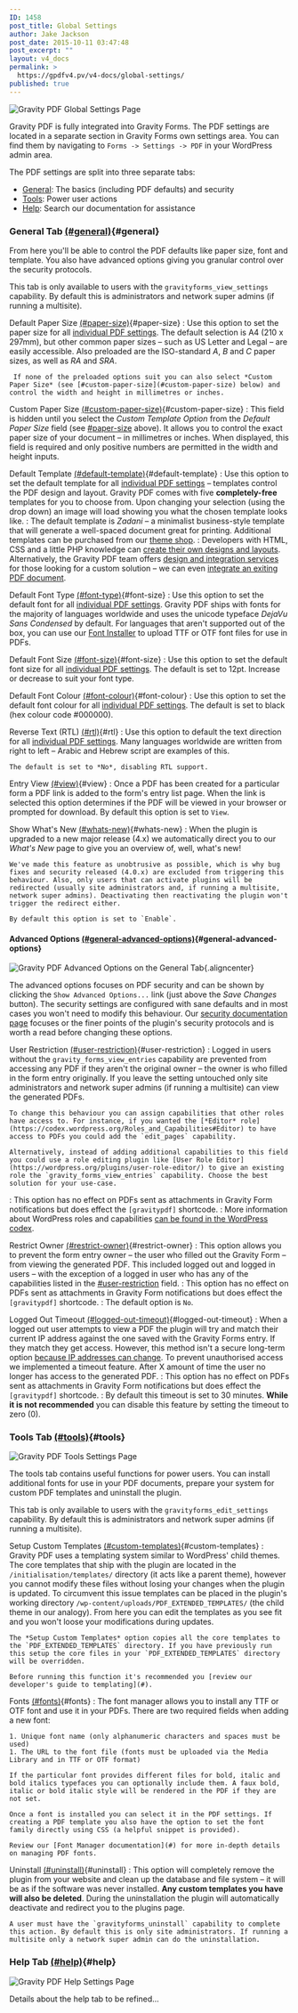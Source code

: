 ```yaml
---
ID: 1458
post_title: Global Settings
author: Jake Jackson
post_date: 2015-10-11 03:47:48
post_excerpt: ""
layout: v4_docs
permalink: >
  https://gpdfv4.pv/v4-docs/global-settings/
published: true
---
```

![Gravity PDF Global Settings Page](https://gpdfv4.pv/app/uploads/2015/10/general-settings.png)

Gravity PDF is fully integrated into Gravity Forms. The PDF settings are located in a separate section in Gravity Forms own settings area. You can find them by navigating to `Forms -> Settings -> PDF` in your WordPress admin area. 

The PDF settings are split into three separate tabs: 

* [General](#general): The basics (including PDF defaults) and security
* [Tools](#tools): Power user actions 
* [Help](#help): Search our documentation for assistance

### General Tab [(#general)](#general){#general}

From here you'll be able to control the PDF defaults like paper size, font and template. You also have advanced options giving you granular control over the security protocols. 

This tab is only available to users with the `gravityforms_view_settings` capability. By default this is administrators and network super admins (if running a multisite).

Default Paper Size [(#paper-size)](#paper-size){#paper-size}
:    Use this option to set the paper size for all [individual PDF settings](#). The default selection is A4 (210 x 297mm), but other common paper sizes – such as US Letter and Legal – are easily accessible. Also preloaded are the ISO-standard *A*, *B* and *C* paper sizes, as well as *RA* and *SRA*. 

     If none of the preloaded options suit you can also select *Custom Paper Size* (see [#custom-paper-size](#custom-paper-size) below) and control the width and height in millimetres or inches. 

Custom Paper Size [(#custom-paper-size)](#custom-paper-size){#custom-paper-size}
:    This field is hidden until you select the *Custom Template Option* from the *Default Paper Size* field (see [#paper-size](#paper-size) above). It allows you to control the exact paper size of your document – in millimetres or inches. When displayed, this field is required and only positive numbers are permitted in the width and height inputs.

Default Template [(#default-template)](#default-template){#default-template}
:    Use this option to set the default template for all [individual PDF settings](#) – templates control the PDF design and layout. Gravity PDF comes with five **completely-free** templates for you to choose from. Upon changing your selection (using the drop down) an image will load showing you what the chosen template looks like. 
:    The default template is *Zadani* – a minimalist business-style template that will generate a well-spaced document great for printing. Additional templates can be purchased from our [theme shop](#). 
:    Developers with HTML, CSS and a little PHP knowledge can [create their own designs and layouts](#). Alternatively, the Gravity PDF team offers [design and integration services](#) for those looking for a custom solution – we can even [integrate an exiting PDF document](#).

Default Font Type [(#font-type)](#font-type){#font-size}
:    Use this option to set the default font for all [individual PDF settings](#). Gravity PDF ships with fonts for the majority of languages worldwide and uses the unicode typeface *DejaVu Sans Condensed* by default. For languages that aren't supported out of the box, you can use our [Font Installer](#fonts) to upload TTF or OTF font files for use in PDFs. 

Default Font Size [(#font-size)](#font-size){#font-size}
:    Use this option to set the default font size for all [individual PDF settings](#). The default is set to 12pt. Increase or decrease to suit your font type.

Default Font Colour [(#font-colour)](#font-colour){#font-colour}
:    Use this option to set the default font colour for all [individual PDF settings](#). The default is set to black (hex colour code #000000).

Reverse Text (RTL) [(#rtl)](#rtl){#rtl}
:    Use this option to default the text direction for all [individual PDF settings](#). Many languages worldwide are written from right to left – Arabic and Hebrew script are examples of this. 

    The default is set to *No*, disabling RTL support.

Entry View [(#view)](#view){#view}
:    Once a PDF has been created for a particular form a PDF link is added to the form's entry list page. When the link is selected this option determines if the PDF will be viewed in your browser or prompted for download. By default this option is set to `View`.

Show What's New [(#whats-new)](#whats-new){#whats-new}
:    When the plugin is upgraded to a new major release (4.x) we automatically direct you to our *What's New* page to give you an overview of, well, what's new! 

    We've made this feature as unobtrusive as possible, which is why bug fixes and security released (4.0.x) are excluded from triggering this behaviour. Also, only users that can activate plugins will be redirected (usually site administrators and, if running a multisite, network super admins). Deactivating then reactivating the plugin won't trigger the redirect either. 

    By default this option is set to `Enable`. 

#### Advanced Options [(#general-advanced-options)](#general-advanced-options){#general-advanced-options}

![Gravity PDF Advanced Options on the General Tab](https://gpdfv4.pv/app/uploads/2015/10/security-settings.png){.aligncenter}

The advanced options focuses on PDF security and can be shown by clicking the `Show Advanced Options...` link (just above the *Save Changes* button). The security settings are configured with sane defaults and in most cases you won't need to modify this behaviour. Our [security documentation page](#) focuses or the finer points of the plugin's security protocols and is worth a read before changing these options.

User Restriction [(#user-restriction)](#user-restriction){#user-restriction}
:    Logged in users without the `gravity_forms_view_entries` capability are prevented from accessing any PDF if they aren't the original owner – the owner is who filled in the form entry originally. If you leave the setting untouched only site administrators and network super admins (if running a multisite) can view the generated PDFs. 

    To change this behaviour you can assign capabilities that other roles have access to. For instance, if you wanted the [*Editor* role](https://codex.wordpress.org/Roles_and_Capabilities#Editor) to have access to PDFs you could add the `edit_pages` capability.

    Alternatively, instead of adding additional capabilities to this field you could use a role editing plugin like [User Role Editor](https://wordpress.org/plugins/user-role-editor/) to give an existing role the `gravity_forms_view_entries` capability. Choose the best solution for your use-case.

:   This option has no effect on PDFs sent as attachments in Gravity Form notifications but does effect the `[gravitypdf]` shortcode.
:   More information about WordPress roles and capabilities [can be found in the WordPress codex](https://codex.wordpress.org/Roles_and_Capabilities).

Restrict Owner [(#restrict-owner)](#restrict-owner){#restrict-owner}
:    This option allows you to prevent the form entry owner – the user who filled out the Gravity Form – from viewing the generated PDF. This included logged out and logged in users – with the exception of a logged in user who has any of the capabilities listed in the [#user-restriction](#user-restriction) field. 
:   This option has no effect on PDFs sent as attachments in Gravity Form notifications but does effect the `[gravitypdf]` shortcode.
:   The default option is `No`.

Logged Out Timeout [(#logged-out-timeout)](#logged-out-timeout){#logged-out-timeout}
:    When a logged out user attempts to view a PDF the plugin will try and match their current IP address against the one saved with the Gravity Forms entry. If they match they get access. However, this method isn't a secure long-term option [because IP addresses can change](http://whatismyipaddress.com/keeps-changing). To prevent unauthorised access we implemented a timeout feature. After X amount of time the user no longer has access to the generated PDF.
:   This option has no effect on PDFs sent as attachments in Gravity Form notifications but does effect the `[gravitypdf]` shortcode.
:   By default this timeout is set to 30 minutes. **While it is not recommended** you can disable this feature by setting the timeout to zero (0).

### Tools Tab [(#tools)](#tools){#tools}

![Gravity PDF Tools Settings Page](https://gpdfv4.pv/app/uploads/2015/10/tools-tab.png)

The tools tab contains useful functions for power users. You can install additional fonts for use in your PDF documents, prepare your system for custom PDF templates and uninstall the plugin. 

This tab is only available to users with the `gravityforms_edit_settings` capability. By default this is administrators and network super admins (if running a multisite).

Setup Custom Templates [(#custom-templates)](#custom-templates){#custom-templates}
:   Gravity PDF uses a templating system similar to WordPress' child themes. The core templates that ship with the plugin are located in the `/initialisation/templates/` directory (it acts like a parent theme), however you cannot modify these files without losing your changes when the plugin is updated. To circumvent this issue templates can be placed in the plugin's working directory `/wp-content/uploads/PDF_EXTENDED_TEMPLATES/` (the child theme in our analogy). From here you can edit the templates as you see fit and you won't loose your modifications during updates. 

    The *Setup Custom Templates* option copies all the core templates to the `PDF_EXTENDED_TEMPLATES` directory. If you have previously run this setup the core files in your `PDF_EXTENDED_TEMPLATES` directory will be overridden.

    Before running this function it's recommended you [review our developer's guide to templating](#).

Fonts [(#fonts)](#fonts){#fonts}
:   The font manager allows you to install any TTF or OTF font and use it in your PDFs. There are two required fields when adding a new font:

    1. Unique font name (only alphanumeric characters and spaces must be used)
    1. The URL to the font file (fonts must be uploaded via the Media Library and in TTF or OTF format)

    If the particular font provides different files for bold, italic and bold italics typefaces you can optionally include them. A faux bold, italic or bold italic style will be rendered in the PDF if they are not set. 

    Once a font is installed you can select it in the PDF settings. If creating a PDF template you also have the option to set the font family directly using CSS (a helpful snippet is provided).

    Review our [Font Manager documentation](#) for more in-depth details on managing PDF fonts.

Uninstall [(#uninstall)](#uninstall){#uninstall}
:   This option will completely remove the plugin from your website and clean up the database and file system – it will be as if the software was never installed. **Any custom templates you have will also be deleted**. During the uninstallation the plugin will automatically deactivate and redirect you to the plugins page.

    A user must have the `gravityforms_uninstall` capability to complete this action. By default this is only site administrators. If running a multisite only a network super admin can do the uninstallation.

### Help Tab [(#help)](#help){#help}

![Gravity PDF Help Settings Page](https://gpdfv4.pv/app/uploads/2015/10/help-tab.png)

Details about the help tab to be refined...
